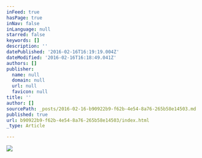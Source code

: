```yaml
---
inFeed: true
hasPage: true
inNav: false
inLanguage: null
starred: false
keywords: []
description: ''
datePublished: '2016-02-16T16:19:19.004Z'
dateModified: '2016-02-16T16:18:49.041Z'
authors: []
publisher:
  name: null
  domain: null
  url: null
  favicon: null
title: ''
author: []
sourcePath: _posts/2016-02-16-b90922b9-f62b-4e54-8a76-265b58e14503.md
published: true
url: b90922b9-f62b-4e54-8a76-265b58e14503/index.html
_type: Article

---
```

![](https://the-grid-user-content.s3-us-west-2.amazonaws.com/eac5ede3-a451-432e-a3c8-08a666535620.jpg)